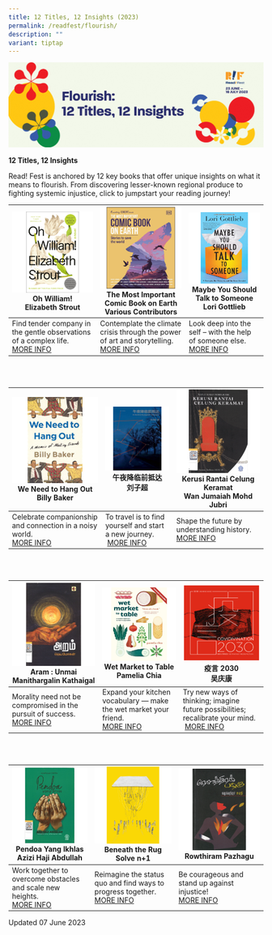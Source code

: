 ```yaml
---
title: 12 Titles, 12 Insights (2023)
permalink: /readfest/flourish/
description: ""
variant: tiptap
---
```

![banner RF](\images\RF23\rf23_flourish.png)

**12 Titles, 12 Insights**

Read! Fest is anchored by 12 key books that offer unique insights on what it means to flourish. From discovering lesser-known regional produce to fighting systemic injustice, click to jumpstart your reading journey!


| ![Oh William book cover image](/images/RF23/ohwilliam.png)<br>**Oh William!**<br>Elizabeth Strout | ![The Most Important Comic Book on earth book cover image](/images/RF23/comic%20book%20on%20earth.png)<br>**The Most Important Comic Book on Earth**<br> Various Contributors | ![Maybe you should talk to someone book cover image](/images/RF23/maybe%20you%20should%20talk%20to%20someone.png)<br>**Maybe You Should Talk to Someone** <br>Lori Gottlieb |
| -------- | -------- | -------- |
| Find tender company in the gentle observations of a complex life.&nbsp;<br> [MORE INFO](https://go.gov.sg/rf23-rp1) | Contemplate the climate crisis through the power of art and storytelling. <br>[MORE INFO](https://go.gov.sg/rf23-rp4)| Look deep into the self – with the help of someone else. <br> [MORE INFO](https://go.gov.sg/rf23-rp2)|

<br>
<br>

| ![We need to hang out book cover image](/images/RF23/we%20need%20to%20hang%20out.png)<br> **We Need to Hang Out** <br> Billy Baker | ![Central European Odyssey book cover image](/images/RF23/central.png)<br> **午夜降临前抵达**<br>刘子超 |  ![Kerusi book cover image](/images/RF23/kerusi.png)<br> **Kerusi Rantai Celung Keramat**<br> Wan Jumaiah Mohd Jubri |
| -------- | -------- | -------- |
| Celebrate companionship and connection in a noisy world. <br> [MORE INFO](https://go.gov.sg/rf23-rp3) | To travel is to find yourself and start a new journey. <br>&nbsp;[MORE INFO](https://go.gov.sg/rf23-rp5)     | Shape the future by understanding history. <br> [MORE INFO](https://go.gov.sg/rf23-rp9)     |

<br>
<br>


|![Aram book cover image](/images/RF23/aram%20book%20cover.png)<br> **Aram : Unmai Manithargalin Kathaigal**<br>  | ![Wet Market to Table book cover image](/images/RF23/wetmarket.png) <br> **Wet Market to Table**<br> Pamelia Chia | ![Covidivination book cover image](/images/RF23/covidivination.png) <br> **疫言 2030** <br>吴庆康 |
| -------- | -------- | -------- |
| Morality need not be compromised in the pursuit of success.&nbsp;<br> [MORE INFO](https://go.gov.sg/rf23-rp11)| Expand your kitchen vocabulary — make the wet market your friend. <br>[MORE INFO](https://go.gov.sg/rf23-rp6)| Try new ways of thinking; imagine future possibilities; recalibrate your mind. <br>&nbsp;[MORE INFO](https://go.gov.sg/rf23-rp10)     |

<br>
<br>


| ![Pendoa book cover image](/images/RF23/pendoa.png) <br> **Pendoa Yang Ikhlas** <br> Azizi Haji Abdullah |  ![Beneath the Rug book cover image](/images/RF23/beneath.png)<br> **Beneath the Rug** <br> Solve n+1 | ![Rowthiram book cover image](/images/RF23/rowthiram.png)<br> **Rowthiram Pazhagu** |
| -------- | -------- | -------- |
| Work together to overcome obstacles and scale new heights.&nbsp;<br> [MORE INFO](https://go.gov.sg/rf23-rp8)| Reimagine the status quo and find ways to progress together. <br>[MORE INFO](https://go.gov.sg/rf23-rp7)| Be courageous and stand up against injustice! <br> [MORE INFO](https://go.gov.sg/rf23-rp12) |





Updated 07 June 2023